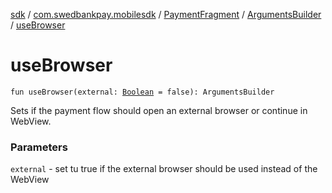 [sdk](../../../index.md) / [com.swedbankpay.mobilesdk](../../index.md) / [PaymentFragment](../index.md) / [ArgumentsBuilder](index.md) / [useBrowser](./use-browser.md)

# useBrowser

`fun useBrowser(external: `[`Boolean`](https://kotlinlang.org/api/latest/jvm/stdlib/kotlin/-boolean/index.html)` = false): ArgumentsBuilder`

Sets if the payment flow should open an external browser or continue in WebView.

### Parameters

`external` - set tu true if the external browser should be used instead of the WebView
